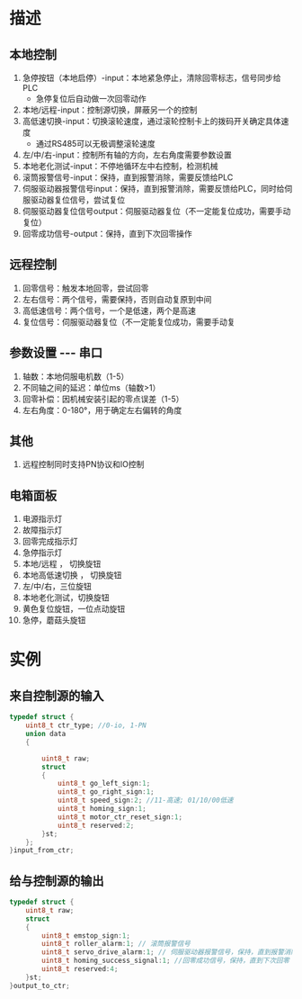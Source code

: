 # 描述
## 本地控制
1. 急停按钮（本地启停）-input：本地紧急停止，清除回零标志，信号同步给PLC
	- 急停复位后自动做一次回零动作
2. 本地/远程-input：控制源切换，屏蔽另一个的控制
3. 高低速切换-input：切换滚轮速度，通过滚轮控制卡上的拨码开关确定具体速度
	- 通过RS485可以无极调整滚轮速度
4. 左/中/右-input：控制所有轴的方向，左右角度需要参数设置
5. 本地老化测试-input：不停地循环左中右控制，检测机械
6. 滚筒报警信号-input：保持，直到报警消除，需要反馈给PLC
7. 伺服驱动器报警信号input：保持，直到报警消除，需要反馈给PLC，同时给伺服驱动器复位信号，尝试复位
8. 伺服驱动器复位信号output：伺服驱动器复位（不一定能复位成功，需要手动复位）
9. 回零成功信号-output：保持，直到下次回零操作

## 远程控制
1. 回零信号：触发本地回零，尝试回零
2. 左右信号：两个信号，需要保持，否则自动复原到中间
3. 高低速信号：两个信号，一个是低速，两个是高速
4. 复位信号：伺服驱动器复位（不一定能复位成功，需要手动复

## 参数设置 --- 串口
1. 轴数：本地伺服电机数（1-5）
2. 不同轴之间的延迟：单位ms（轴数>1）
3. 回零补偿：因机械安装引起的零点误差（1-5）
4. 左右角度：0-180°，用于确定左右偏转的角度

## 其他
1. 远程控制同时支持PN协议和IO控制

## 电箱面板
1. 电源指示灯
2. 故障指示灯
3. 回零完成指示灯
4. 急停指示灯
5. 本地/远程 ， 切换旋钮
6. 本地高低速切换 ， 切换旋钮
7. 左/中/右，三位旋钮
8. 本地老化测试，切换旋钮
9. 黄色复位旋钮，一位点动旋钮
10. 急停，蘑菇头旋钮

# 实例
## 来自控制源的输入
```c
typedef struct {
    uint8_t ctr_type; //0-io, 1-PN
    union data
    {

        uint8_t raw;
        struct
        {
            uint8_t go_left_sign:1;
            uint8_t go_right_sign:1;
            uint8_t speed_sign:2; //11-高速; 01/10/00低速
            uint8_t homing_sign:1;
            uint8_t motor_ctr_reset_sign:1;
            uint8_t reserved:2;
        }st;
    };
}input_from_ctr;
```
## 给与控制源的输出
```c
typedef struct {
    uint8_t raw;
    struct
    {
        uint8_t emstop_sign:1;
        uint8_t roller_alarm:1; // 滚筒报警信号
        uint8_t servo_drive_alarm:1; // 伺服驱动器报警信号，保持，直到报警消除
        uint8_t homing_success_signal:1; //回零成功信号，保持，直到下次回零
        uint8_t reserved:4;
    }st;
}output_to_ctr;
```